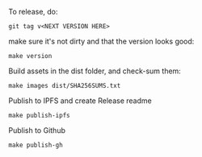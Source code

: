 To release, do:
```
git tag v<NEXT VERSION HERE>
```

make sure it's not dirty and that the version looks good:

```
make version
```

Build assets in the dist folder, and check-sum them:
```
make images dist/SHA256SUMS.txt
```

Publish to IPFS and create Release readme
```
make publish-ipfs
```

Publish to Github
```
make publish-gh
```